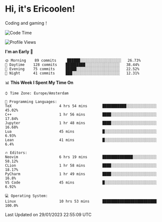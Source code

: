 # Hi, it's Ericoolen!
Coding and gaming！

<!--START_SECTION:waka-->
![Code Time](http://img.shields.io/badge/Code%20Time-652%20hrs%204%20mins-blue)

![Profile Views](http://img.shields.io/badge/Profile%20Views-5-blue)

**I'm an Early 🐤** 

```text
🌞 Morning    89 commits     ██████░░░░░░░░░░░░░░░░░░░   26.73% 
🌆 Daytime    128 commits    █████████░░░░░░░░░░░░░░░░   38.44% 
🌃 Evening    75 commits     █████░░░░░░░░░░░░░░░░░░░░   22.52% 
🌙 Night      41 commits     ███░░░░░░░░░░░░░░░░░░░░░░   12.31%

```


📊 **This Week I Spent My Time On** 

```text
⌚︎ Time Zone: Europe/Amsterdam

💬 Programming Languages: 
TeX                      4 hrs 54 mins       ███████████░░░░░░░░░░░░░░   45.02% 
C++                      1 hr 56 mins        ████░░░░░░░░░░░░░░░░░░░░░   17.84% 
Jupyter                  1 hr 48 mins        ████░░░░░░░░░░░░░░░░░░░░░   16.68% 
Lua                      45 mins             █░░░░░░░░░░░░░░░░░░░░░░░░   6.93% 
Lean                     41 mins             █░░░░░░░░░░░░░░░░░░░░░░░░   6.4%

🔥 Editors: 
Neovim                   6 hrs 19 mins       ██████████████░░░░░░░░░░░   58.12% 
CLion                    1 hr 58 mins        ████░░░░░░░░░░░░░░░░░░░░░   18.17% 
PyCharm                  1 hr 49 mins        ████░░░░░░░░░░░░░░░░░░░░░   16.8% 
VS Code                  45 mins             █░░░░░░░░░░░░░░░░░░░░░░░░   6.92%

💻 Operating System: 
Linux                    10 hrs 53 mins      █████████████████████████   100.0%

```


 Last Updated on 29/01/2023 22:55:09 UTC
<!--END_SECTION:waka-->

